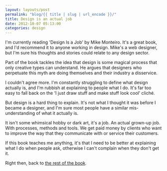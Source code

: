 ```yaml
---
layout: layouts/post
permalink: "blog/{{ title | slug | url_encode }}/"
title: Design is an actual job
date: 2012-10-07 05:13:00
categories: design
---
```

I'm currently reading 'Design Is a Job' by Mike Monteiro. It's a great book, and I'd recommend it to anyone working in design. Mike's a web designer, but I'm sure his thoughts and stories could relate to any design sector.

Part of the book tackles the idea that design is some magical process that only creative types can understand. He argues that designers who perpetuate this myth are doing themselves and their industry a disservice.

I couldn't agree more. I'm constantly struggling to define what design actually is, and I'm rubbish at explaining to people what I do. It's far too easy to fall back on the 'I just draw stuff and make stuff look cool' cliché.

But design is a hard thing to explain. It's not what I thought it was before I became a designer, and I'm sure most people have a similar mis-understanding of what it actually is.

It isn't some whimsical hobby or dark art, it's a job. An actual grown-up job. With processes, methods and tools. We get paid money by clients who want to improve the way that they communicate with or service their customers.

If this book teaches me anything, it's that I need to be better at explaining what I do when people ask, otherwise I can't complain when they don't get it.

Right then, back to [the rest of the book](http://www.abookapart.com/products/design-is-a-job).